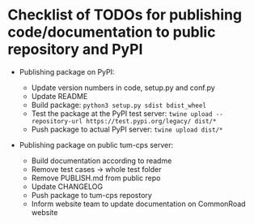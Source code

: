 Checklist of TODOs for publishing code/documentation to public repository and PyPI
===================================================================

+ Publishing package on PyPI:
    + Update version numbers in code, setup.py and conf.py
    + Update README
    + Build package: `python3 setup.py sdist bdist_wheel`
    + Test the package at the PyPI test server: 
    `twine upload --repository-url https://test.pypi.org/legacy/ dist/*`
    + Push package to actual PyPI server: `twine upload dist/*`

+ Publishing package on public tum-cps server:
    + Build documentation according to readme
    + Remove test cases -> whole test folder
    + Remove PUBLISH.md from public repo
    + Update CHANGELOG
    + Push package to tum-cps repostory
    + Inform website team to update documentation on CommonRoad website